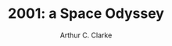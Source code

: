 ---
title: "2001: a Space Odyssey"
author: "Arthur C. Clarke"
amazon: "https://www.amazon.com/2001-Space-Odyssey/dp/0451457994/"
published: "1968"
read: "December, 2018"
ISBN: "9780451457998"
---